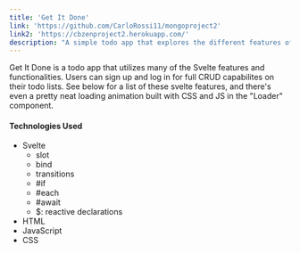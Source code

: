 ```yaml
---
title: 'Get It Done'
link: 'https://github.com/CarloRossi11/mongoproject2'
link2: 'https://cbzenproject2.herokuapp.com/'
description: "A simple todo app that explores the different features of Svelte"
---
```


Get It Done is a todo app that utilizes many of the Svelte features and functionalities. Users can sign up and log in for full CRUD capabilites on their todo lists. See below for a list of these svelte features, and there's even a pretty neat loading animation built with CSS and JS in the "Loader" component.

#### Technologies Used
- Svelte
    - slot
    - bind
    - transitions
    - #if
    - #each
    - #await
    - $: reactive declarations
- HTML
- JavaScript
- CSS